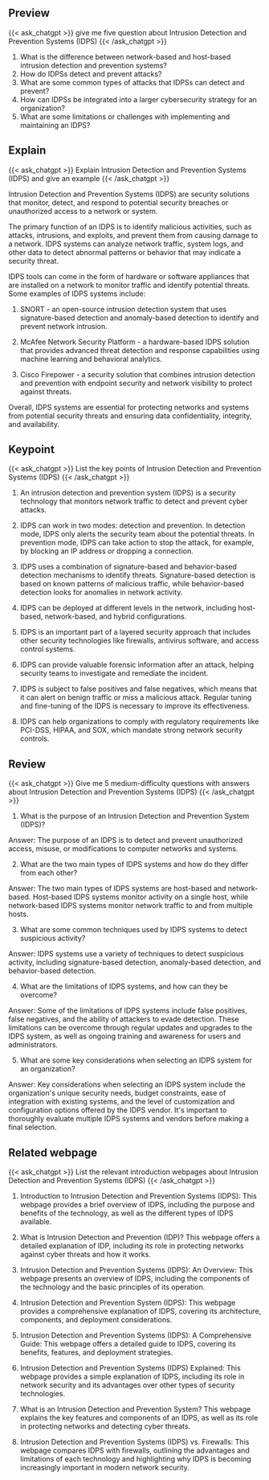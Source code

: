 ## Preview
{{< ask_chatgpt >}}
give me five question about Intrusion Detection and Prevention Systems (IDPS)
{{< /ask_chatgpt >}}



1. What is the difference between network-based and host-based intrusion detection and prevention systems? 
2. How do IDPSs detect and prevent attacks? 
3. What are some common types of attacks that IDPSs can detect and prevent? 
4. How can IDPSs be integrated into a larger cybersecurity strategy for an organization? 
5. What are some limitations or challenges with implementing and maintaining an IDPS?   

## Explain
{{< ask_chatgpt >}}
Explain Intrusion Detection and Prevention Systems (IDPS) and give an example
{{< /ask_chatgpt >}}



Intrusion Detection and Prevention Systems (IDPS) are security solutions that monitor, detect, and respond to potential security breaches or unauthorized access to a network or system. 

The primary function of an IDPS is to identify malicious activities, such as attacks, intrusions, and exploits, and prevent them from causing damage to a network. IDPS systems can analyze network traffic, system logs, and other data to detect abnormal patterns or behavior that may indicate a security threat. 

IDPS tools can come in the form of hardware or software appliances that are installed on a network to monitor traffic and identify potential threats. Some examples of IDPS systems include:

1. SNORT - an open-source intrusion detection system that uses signature-based detection and anomaly-based detection to identify and prevent network intrusion.

2. McAfee Network Security Platform - a hardware-based IDPS solution that provides advanced threat detection and response capabilities using machine learning and behavioral analytics.

3. Cisco Firepower - a security solution that combines intrusion detection and prevention with endpoint security and network visibility to protect against threats. 

Overall, IDPS systems are essential for protecting networks and systems from potential security threats and ensuring data confidentiality, integrity, and availability.   

## Keypoint
{{< ask_chatgpt >}}
List the key points of Intrusion Detection and Prevention Systems (IDPS)
{{< /ask_chatgpt >}}



1. An intrusion detection and prevention system (IDPS) is a security technology that monitors network traffic to detect and prevent cyber attacks.

2. IDPS can work in two modes: detection and prevention. In detection mode, IDPS only alerts the security team about the potential threats. In prevention mode, IDPS can take action to stop the attack, for example, by blocking an IP address or dropping a connection.

3. IDPS uses a combination of signature-based and behavior-based detection mechanisms to identify threats. Signature-based detection is based on known patterns of malicious traffic, while behavior-based detection looks for anomalies in network activity.

4. IDPS can be deployed at different levels in the network, including host-based, network-based, and hybrid configurations.

5. IDPS is an important part of a layered security approach that includes other security technologies like firewalls, antivirus software, and access control systems.

6. IDPS can provide valuable forensic information after an attack, helping security teams to investigate and remediate the incident.

7. IDPS is subject to false positives and false negatives, which means that it can alert on benign traffic or miss a malicious attack. Regular tuning and fine-tuning of the IDPS is necessary to improve its effectiveness.

8. IDPS can help organizations to comply with regulatory requirements like PCI-DSS, HIPAA, and SOX, which mandate strong network security controls.   

## Review
{{< ask_chatgpt >}}
Give me 5 medium-difficulty questions with answers about Intrusion Detection and Prevention Systems (IDPS)
{{< /ask_chatgpt >}}



1) What is the purpose of an Intrusion Detection and Prevention System (IDPS)? 

Answer: The purpose of an IDPS is to detect and prevent unauthorized access, misuse, or modifications to computer networks and systems. 

2) What are the two main types of IDPS systems and how do they differ from each other?

Answer: The two main types of IDPS systems are host-based and network-based. Host-based IDPS systems monitor activity on a single host, while network-based IDPS systems monitor network traffic to and from multiple hosts. 

3) What are some common techniques used by IDPS systems to detect suspicious activity?

Answer: IDPS systems use a variety of techniques to detect suspicious activity, including signature-based detection, anomaly-based detection, and behavior-based detection. 

4) What are the limitations of IDPS systems, and how can they be overcome?

Answer: Some of the limitations of IDPS systems include false positives, false negatives, and the ability of attackers to evade detection. These limitations can be overcome through regular updates and upgrades to the IDPS system, as well as ongoing training and awareness for users and administrators. 

5) What are some key considerations when selecting an IDPS system for an organization?

Answer: Key considerations when selecting an IDPS system include the organization's unique security needs, budget constraints, ease of integration with existing systems, and the level of customization and configuration options offered by the IDPS vendor. It's important to thoroughly evaluate multiple IDPS systems and vendors before making a final selection.   

## Related webpage
{{< ask_chatgpt >}}
List the relevant introduction webpages about Intrusion Detection and Prevention Systems (IDPS)
{{< /ask_chatgpt >}}



1. Introduction to Intrusion Detection and Prevention Systems (IDPS): This webpage provides a brief overview of IDPS, including the purpose and benefits of the technology, as well as the different types of IDPS available.

2. What is Intrusion Detection and Prevention (IDP)? This webpage offers a detailed explanation of IDP, including its role in protecting networks against cyber threats and how it works.

3. Intrusion Detection and Prevention Systems (IDPS): An Overview: This webpage presents an overview of IDPS, including the components of the technology and the basic principles of its operation.

4. Intrusion Detection and Prevention System (IDPS): This webpage provides a comprehensive explanation of IDPS, covering its architecture, components, and deployment considerations.

5. Intrusion Detection and Prevention Systems (IDPS): A Comprehensive Guide: This webpage offers a detailed guide to IDPS, covering its benefits, features, and deployment strategies.

6. Intrusion Detection and Prevention Systems (IDPS) Explained: This webpage provides a simple explanation of IDPS, including its role in network security and its advantages over other types of security technologies.

7. What is an Intrusion Detection and Prevention System? This webpage explains the key features and components of an IDPS, as well as its role in protecting networks and detecting cyber threats.

8. Intrusion Detection and Prevention Systems (IDPS) vs. Firewalls: This webpage compares IDPS with firewalls, outlining the advantages and limitations of each technology and highlighting why IDPS is becoming increasingly important in modern network security.   

